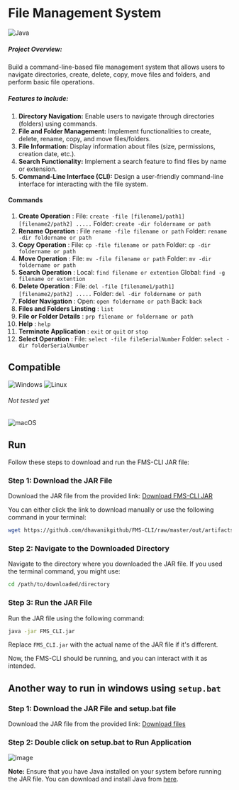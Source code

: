 # File Management System
![Java](https://img.shields.io/badge/java-%23ED8B00.svg?style=for-the-badge&logo=openjdk&logoColor=white)
##### Project Overview:
Build a command-line-based file management system that allows users to navigate directories,
create, delete, copy, move files and folders, and perform basic file operations.

##### Features to Include:

1. **Directory Navigation:** Enable users to navigate through directories (folders) using commands.
2. **File and Folder Management:** Implement functionalities to create, delete, rename, copy, and
move files/folders.
3. **File Information:** Display information about files (size, permissions, creation date, etc.).
4. **Search Functionality:** Implement a search feature to find files by name or extension.
5. **Command-Line Interface (CLI):** Design a user-friendly command-line interface for interacting
with the file system.

#### Commands
1. **Create Operation** : File: `create -file [filename1/path1] [filename2/path2] .....` Folder: `create -dir foldername or path`
2. **Rename Operation** : File `rename -file filename or path` Folder: `rename -dir foldername or path`
3. **Copy Operation** : File: `cp -file filename or path` Folder: `cp -dir foldername or path`
4. **Move Operation** : File: `mv -file filename or path` Folder: `mv -dir foldername or path`
5. **Search Operation** : Local: `find filename or extention` Global: `find -g filename or extention`
6. **Delete Operation** : File: `del -file [filename1/path1] [filename2/path2] .....` Folder: `del -dir foldername or path`
7. **Folder Navigation** : Open: `open foldername or path` Back: `back`
8. **Files and Folders Linsting** : `list`
9. **File or Folder Details** : `prp filename or foldername or path`
10. **Help** : `help`
11. **Terminate Application** : `exit` or `quit` or `stop`
12. **Select Operation** : File: `select -file fileSerialNumber` Folder: `select -dir folderSerialNumber`


## Compatible
![Windows](https://img.shields.io/badge/Windows-0078D6?style=for-the-badge&logo=windows&logoColor=white)
![Linux](https://img.shields.io/badge/Linux-FCC624?style=for-the-badge&logo=linux&logoColor=black)
###### Not tested yet
![macOS](https://img.shields.io/badge/mac%20os-000000?style=for-the-badge&logo=macos&logoColor=F0F0F0)


## Run

Follow these steps to download and run the FMS-CLI JAR file:

### Step 1: Download the JAR File

Download the JAR file from the provided link:
[Download FMS-CLI JAR](https://github.com/dhavanikgithub/FMS-CLI/tree/master/out/artifacts/FMS_CLI_jar)

You can either click the link to download manually or use the following command in your terminal:

```bash
wget https://github.com/dhavanikgithub/FMS-CLI/raw/master/out/artifacts/FMS_CLI_jar/FMS_CLI.jar
```

### Step 2: Navigate to the Downloaded Directory

Navigate to the directory where you downloaded the JAR file. If you used the terminal command, you might use:

```bash
cd /path/to/downloaded/directory
```

### Step 3: Run the JAR File

Run the JAR file using the following command:

```bash
java -jar FMS_CLI.jar
```

Replace `FMS_CLI.jar` with the actual name of the JAR file if it's different.

Now, the FMS-CLI should be running, and you can interact with it as intended.

## Another way to run in windows using `setup.bat`

### Step 1: Download the JAR File and setup.bat file

Download the JAR file from the provided link:
[Download files](https://github.com/dhavanikgithub/FMS-CLI/tree/master/out/artifacts/FMS_CLI_jar)

### Step 2: Double click on setup.bat to Run Application

![image](https://github.com/dhavanikgithub/FMS-CLI/assets/110646988/1e169fba-8aa1-48bf-a0e3-a681101eed8e)


**Note:** Ensure that you have Java installed on your system before running the JAR file. You can download and install Java from [here](https://www.java.com/en/download/).


